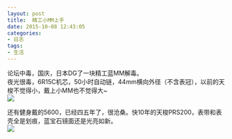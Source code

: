 ```yaml
---
layout: post
title: 	精工小MM上手
date: 2015-10-08 12:43:05
categories:
- 日志
tags:
- 生活
---
```


论坛中毒，国庆，日本DG了一块精工蓝MM解毒。    
夜光很毒，6R15C机芯，50小时自动链，44mm横向外径（不含表冠），以前的天梭不觉得小，戴上小MM也不觉得大~    
![](http://i1328.photobucket.com/albums/w532/xwlogic/IMG_4207_zpsbn6dxvkn.jpg)     

还有健身戴的5600，已经四五年了，很沧桑。快10年的天梭PRS200，表带和表壳全是划痕，蓝宝石镜面还是光亮如新。    
![](http://i1328.photobucket.com/albums/w532/xwlogic/IMG_4211_zpsa3cg4twi.jpg)
